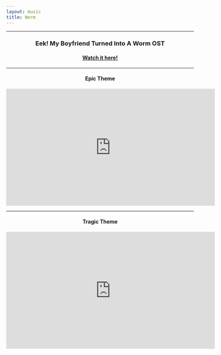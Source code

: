 ```yaml
---
layout: music
title: Worm
---
```


<hr>
<h3><center>Eek! My Boyfriend Turned Into A Worm OST</center></h3>

<h4><center><a href="https://www.youtube.com/watch?v=YNGCL4SCtwk">Watch it here!</a></center></h4>
<hr>
<h4><center>Epic Theme</center></h4>
<center><iframe width="560" height="315"
src="https://www.youtube.com/embed/dke6jsHlGzA?rel=0&amp;controls=1&amp;showinfo=0"
modestbranding="1" title="YouTube video player" frameborder="0"
allow="accelerometer; autoplay; clipboard-write; encrypted-media; gyroscope; picture-in-picture"
allowfullscreen></iframe></center>
<hr>
<h4><center>Tragic Theme</center></h4>
<center><iframe width="560" height="315"
src="https://www.youtube.com/embed/QdSxFJrew5E?rel=0&amp;controls=1&amp;showinfo=0&amp;modestbranding=1"
title="YouTube video player" frameborder="0"
allow="accelerometer; autoplay; clipboard-write; encrypted-media; gyroscope; picture-in-picture"
allowfullscreen></iframe></center>